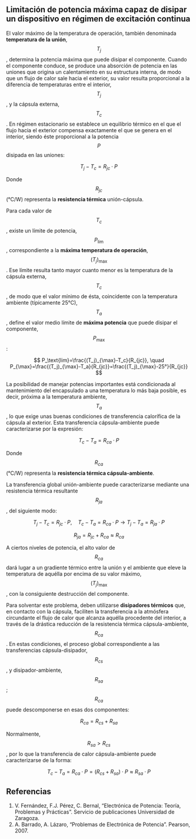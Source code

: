 <script src="https://cdn.mathjax.org/mathjax/latest/MathJax.js?config=TeX-AMS-MML_HTMLorMML" type="text/javascript"></script>

## Limitación de potencia máxima capaz de disipar un dispositivo en régimen de excitación continua
El valor máximo de la temperatura de operación, también denominada **temperatura de la unión**, $$T_j$$, determina la potencia máxima que puede disipar el componente.
Cuando el componente conduce, se produce una absorción de potencia en las uniones que origina un calentamiento en su estructura interna, de modo que un flujo de calor sale hacia el exterior, su valor resulta proporcional a la diferencia de temperaturas entre el interior, $$T_j$$, y la cápsula externa, $$T_c$$. En régimen estacionario se establece un equilibrio térmico en el que el flujo hacia el exterior compensa exactamente el que se genera en el interior, siendo éste proporcional a la potencia $$P$$ disipada en las uniones:

$$
T_j-T_c=R_{jc} \cdot P
$$

Donde $$R_{jc}$$ (°C/W) representa la **resistencia térmica** unión-cápsula.

Para cada valor de $$T_c$$, existe un límite de potencia, $$P_\text{lim}$$, correspondiente a la **máxima temperatura de operación**, $$(T_j)_{\max}$$. Ese límite resulta tanto mayor cuanto menor es la temperatura de la cápsula externa, $$T_c$$, de modo que el valor mínimo de ésta, coincidente con la temperatura ambiente (típicamente 25°C), $$T_a$$, define el valor medio límite de **máxima potencia** que puede disipar el componente, $$P_{\max}$$:

$$
P_\text{lim}=\frac{(T_j)_{\max}-T_c}{R_{jc}}, \quad P_{\max}=\frac{(T_j)_{\max}-T_a}{R_{jc}}=\frac{(T_j)_{\max}-25°}{R_{jc}}
$$

La posibilidad de manejar potencias importantes está condicionada al mantenimiento del encapsulado a una temperatura lo más baja posible, es decir, próxima a la temperatura ambiente, $$T_a$$, lo que exige unas buenas condiciones de transferencia calorífica de la cápsula al exterior. Esta transferencia cápsula-ambiente puede caracterizarse por la expresión:

$$
T_c-T_a=R_{ca} \cdot P
$$

Donde $$R_{ca}$$ (°C/W) representa la **resistencia térmica cápsula-ambiente**.

La transferencia global unión-ambiente puede caracterizarse mediante una resistencia térmica resultante $$R_{ja}$$, del siguiente modo:

$$
T_j-T_c=R_{jc} \cdot P, \quad T_c-T_a=R_{ca} \cdot P \rightarrow T_j-T_a=R_{ja} \cdot P
$$

$$
R_{ja}=R_{jc}+R_{ca}≈R_{ca}
$$

A ciertos niveles de potencia, el alto valor de $$R_{ca}$$ dará lugar a un gradiente térmico entre la unión y el ambiente que eleve la temperatura de aquélla por encima de su valor máximo, $$(T_j)_{\max}$$, con la consiguiente destrucción del componente.

Para solventar este problema, deben utilizarse **disipadores térmicos** que, en contacto con la cápsula, faciliten la transferencia a la atmósfera circundante el flujo de calor que alcanza aquélla procedente del interior, a través de la drástica reducción de la resistencia térmica cápsula-ambiente, $$R_{ca}$$. En estas condiciones, el proceso global correspondiente a las transferencias cápsula-disipador, $$R_{cs}$$, y disipador-ambiente, $$R_{sa}$$; $$R_{ca}$$ puede descomponerse en esas dos componentes:

$$
R_{ca}=R_{cs}+R_{sa}
$$

Normalmente, $$R_{sa}>R_{cs}$$, por lo que la transferencia de calor cápsula-ambiente puede caracterizarse de la forma:

$$
T_c-T_a=R_{ca} \cdot P=(R_{cs}+R_{sa}) \cdot P \approx R_{sa} \cdot P
$$

## Referencias
1.	V. Fernández, F.J. Pérez, C. Bernal, “Electrónica de Potencia: Teoría, Problemas y Prácticas”. Servicio de publicaciones Universidad de Zaragoza.
2.	A. Barrado, A. Lázaro, “Problemas de Electrónica de Potencia”. Pearson, 2007.
